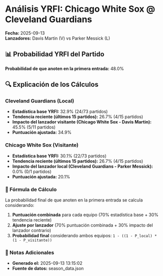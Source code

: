 # Análisis YRFI: Chicago White Sox @ Cleveland Guardians

**Fecha:** 2025-09-13  
**Lanzadores:** Davis Martin (V) vs Parker Messick (L)

## 📊 Probabilidad YRFI del Partido

**Probabilidad de que anoten en la primera entrada:** 48.0%

## 🔍 Explicación de los Cálculos

### Cleveland Guardians (Local)
- **Estadística base YRFI:** 32.9% (24/73 partidos)
- **Tendencia reciente (últimos 15 partidos):** 26.7% (4/15 partidos)
- **Impacto del lanzador visitante (Chicago White Sox - Davis Martin):** 45.5% (5/11 partidos)
- **Puntuación ajustada:** 34.9%

### Chicago White Sox (Visitante)
- **Estadística base YRFI:** 30.1% (22/73 partidos)
- **Tendencia reciente (últimos 15 partidos):** 26.7% (4/15 partidos)
- **Impacto del lanzador local (Cleveland Guardians - Parker Messick):** 0.0% (0/1 partidos)
- **Puntuación ajustada:** 20.1%

### 📝 Fórmula de Cálculo

La probabilidad final de que anoten en la primera entrada se calcula considerando:
1. **Puntuación combinada** para cada equipo (70% estadística base + 30% tendencia reciente)
2. **Ajuste por lanzador** (70% puntuación combinada + 30% impacto del lanzador contrario)
3. **Probabilidad final** considerando ambos equipos: `1 - ((1 - P_local) * (1 - P_visitante))`

### 📌 Notas Adicionales

- **Generado el:** 2025-09-13 13:15:02
- **Fuente de datos:** season_data.json

